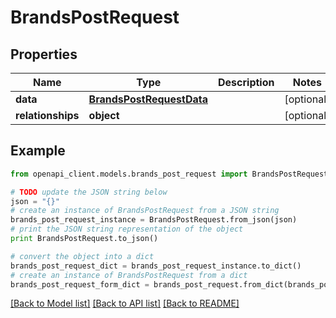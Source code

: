 # BrandsPostRequest


## Properties
Name | Type | Description | Notes
------------ | ------------- | ------------- | -------------
**data** | [**BrandsPostRequestData**](BrandsPostRequestData.md) |  | [optional] 
**relationships** | **object** |  | [optional] 

## Example

```python
from openapi_client.models.brands_post_request import BrandsPostRequest

# TODO update the JSON string below
json = "{}"
# create an instance of BrandsPostRequest from a JSON string
brands_post_request_instance = BrandsPostRequest.from_json(json)
# print the JSON string representation of the object
print BrandsPostRequest.to_json()

# convert the object into a dict
brands_post_request_dict = brands_post_request_instance.to_dict()
# create an instance of BrandsPostRequest from a dict
brands_post_request_form_dict = brands_post_request.from_dict(brands_post_request_dict)
```
[[Back to Model list]](../README.md#documentation-for-models) [[Back to API list]](../README.md#documentation-for-api-endpoints) [[Back to README]](../README.md)


